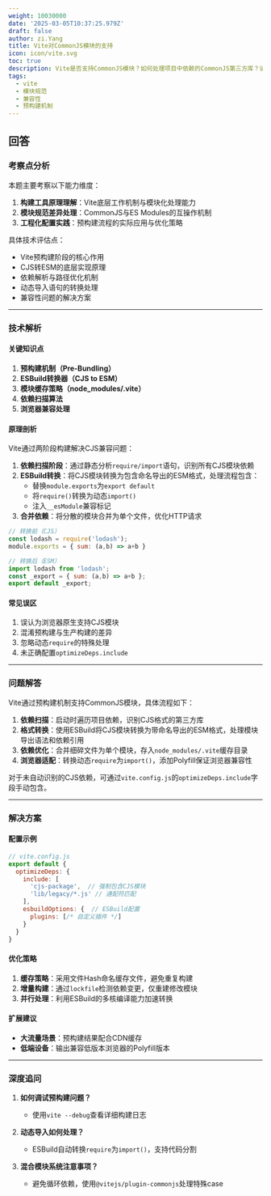 ```yaml
---
weight: 10030000
date: '2025-03-05T10:37:25.979Z'
draft: false
author: zi.Yang
title: Vite对CommonJS模块的支持
icon: icon/vite.svg
toc: true
description: Vite是否支持CommonJS模块？如何处理项目中依赖的CommonJS第三方库？请说明预构建阶段如何自动转换CJS到ESM格式？
tags:
  - vite
  - 模块规范
  - 兼容性
  - 预构建机制
---
```


## 回答

### 考察点分析

本题主要考察以下能力维度：

1. **构建工具原理理解**：Vite底层工作机制与模块化处理能力
2. **模块规范差异处理**：CommonJS与ES Modules的互操作机制
3. **工程化配置实践**：预构建流程的实际应用与优化策略

具体技术评估点：

- Vite预构建阶段的核心作用
- CJS转ESM的底层实现原理
- 依赖解析与路径优化机制
- 动态导入语句的转换处理
- 兼容性问题的解决方案

---

### 技术解析

#### 关键知识点

1. **预构建机制（Pre-Bundling）**
2. **ESBuild转换器（CJS to ESM）**
3. **模块缓存策略（node_modules/.vite）**
4. **依赖扫描算法**
5. **浏览器兼容处理**

#### 原理剖析

Vite通过两阶段构建解决CJS兼容问题：

1. **依赖扫描阶段**：通过静态分析`require/import`语句，识别所有CJS模块依赖
2. **ESBuild转换**：将CJS模块转换为包含命名导出的ESM格式，处理流程包含：
   - 替换`module.exports`为`export default`
   - 将`require()`转换为动态`import()`
   - 注入`__esModule`兼容标记
3. **合并依赖**：将分散的模块合并为单个文件，优化HTTP请求

```javascript
// 转换前（CJS）
const lodash = require('lodash');
module.exports = { sum: (a,b) => a+b }

// 转换后（ESM）
import lodash from 'lodash';
const _export = { sum: (a,b) => a+b };
export default _export;
```

#### 常见误区

1. 误认为浏览器原生支持CJS模块
2. 混淆预构建与生产构建的差异
3. 忽略动态`require`的特殊处理
4. 未正确配置`optimizeDeps.include`

---

### 问题解答

Vite通过预构建机制支持CommonJS模块，具体流程如下：

1. **依赖扫描**：启动时遍历项目依赖，识别CJS格式的第三方库
2. **格式转换**：使用ESBuild将CJS模块转换为带命名导出的ESM格式，处理模块导出语法和依赖引用
3. **依赖优化**：合并细碎文件为单个模块，存入`node_modules/.vite`缓存目录
4. **浏览器适配**：转换动态`require`为`import()`，添加Polyfill保证浏览器兼容性

对于未自动识别的CJS依赖，可通过`vite.config.js`的`optimizeDeps.include`字段手动包含。

---

### 解决方案

#### 配置示例

```javascript
// vite.config.js
export default {
  optimizeDeps: {
    include: [
      'cjs-package',  // 强制包含CJS模块
      'lib/legacy/*.js' // 通配符匹配
    ],
    esbuildOptions: {  // ESBuild配置
      plugins: [/* 自定义插件 */]
    }
  }
}
```

#### 优化策略

1. **缓存策略**：采用文件Hash命名缓存文件，避免重复构建
2. **增量构建**：通过`lockfile`检测依赖变更，仅重建修改模块
3. **并行处理**：利用ESBuild的多核编译能力加速转换

#### 扩展建议

- **大流量场景**：预构建结果配合CDN缓存
- **低端设备**：输出兼容低版本浏览器的Polyfill版本

---

### 深度追问

1. **如何调试预构建问题？**
   - 使用`vite --debug`查看详细构建日志

2. **动态导入如何处理？**
   - ESBuild自动转换`require`为`import()`，支持代码分割

3. **混合模块系统注意事项？**
   - 避免循环依赖，使用`@vitejs/plugin-commonjs`处理特殊case

